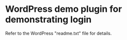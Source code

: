 # WordPress demo plugin for demonstrating login

Refer to the WordPress "readme.txt" file for details.


